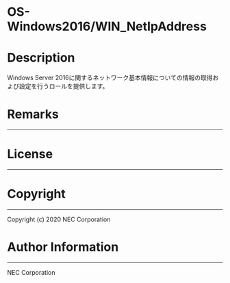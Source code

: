 OS-Windows2016/WIN_NetIpAddress
=======================================================
# Description
Windows Server 2016に関するネットワーク基本情報についての情報の取得および設定を行うロールを提供します。

# Remarks
-------

# License
-------

# Copyright
---------
Copyright (c) 2020 NEC Corporation

# Author Information
------------------
NEC Corporation
